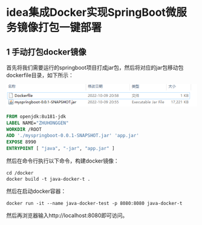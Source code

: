 # idea集成Docker实现SpringBoot微服务镜像打包一键部署

## 1 手动打包docker镜像

首先将我们需要运行的springboot项目打成jar包，然后将对应的jar包移动包dockerfile目录，如下所示：

![image-20221009210617612](.img/image-20221009210617612.png)

```dockerfile
FROM openjdk:8u181-jdk
LABEL NAME="ZHUHONGGEN"
WORKDIR /ROOT
ADD './myspringboot-0.0.1-SNAPSHOT.jar' 'app.jar'
EXPOSE 8990
ENTRYPOINT [ "java", "-jar", "app.jar" ]
```

然后在命令行执行以下命令，构建docker镜像：

```
cd /docker
docker build -t java-docker-t .
```

然后在启动docker容器：

```
docker run -it --name java-docker-test -p 8080:8080 java-docker-t
```

然后再浏览器输入http://localhost:8080即可访问。